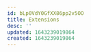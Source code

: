 ```yaml
---
id: bLp0VdY0GfXX86pp2v5OO
title: Extensions
desc: ''
updated: 1643239019864
created: 1643239019864
---
```


